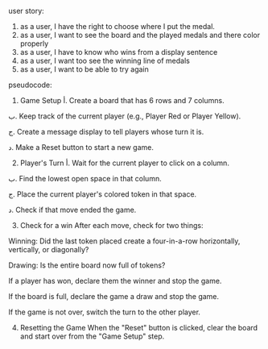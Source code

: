 user story:
1. as a user, I have the right to choose where I put the medal.
2. as a user, I want to see the board and the played medals and there color properly
3. as a user, I have to know who wins from a display sentence
4. as a user, I want too see the winning line of medals
5. as a user, I want to be able to try again

pseudocode:
1. Game Setup
أ. Create a board that has 6 rows and 7 columns.

ب. Keep track of the current player (e.g., Player Red or Player Yellow).

ج. Create a message display to tell players whose turn it is.

د. Make a Reset button to start a new game.

2. Player's Turn
أ. Wait for the current player to click on a column.

ب. Find the lowest open space in that column.

ج. Place the current player's colored token in that space.

د. Check if that move ended the game.

3. Check for a win
After each move, check for two things:

Winning: Did the last token placed create a four-in-a-row horizontally, vertically, or diagonally?

Drawing: Is the entire board now full of tokens?

If a player has won, declare them the winner and stop the game.

If the board is full, declare the game a draw and stop the game.

If the game is not over, switch the turn to the other player.

4. Resetting the Game
When the "Reset" button is clicked, clear the board and start over from the "Game Setup" step.
